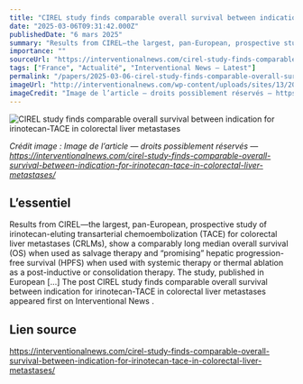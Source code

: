 ```yaml
---
title: "CIREL study finds comparable overall survival between indication for irinotecan-TACE in colorectal liver metastases"
date: "2025-03-06T09:31:42.000Z"
publishedDate: "6 mars 2025"
summary: "Results from CIREL—the largest, pan-European, prospective study of irinotecan-eluting transarterial chemoembolization (TACE) for colorectal liver metastases (CRLMs), show a comparably long median overall survival (OS) when used as salvage therapy and “promising” hepatic progression-free survival (HPFS) when used with systemic therapy or thermal ablation as a post-inductive or consolidation therapy. The study, published in European [&#8230;] The post CIREL study finds comparable overall survival between indication for irinotecan-TACE in colorectal liver metastases appeared first on Interventional News ."
importance: ""
sourceUrl: "https://interventionalnews.com/cirel-study-finds-comparable-overall-survival-between-indication-for-irinotecan-tace-in-colorectal-liver-metastases/"
tags: ["France", "Actualité", "Interventional News — Latest"]
permalink: "/papers/2025-03-06-cirel-study-finds-comparable-overall-survival-between-indication-for-irinotecan-tace-in-colorectal-liver-metastases"
imageUrl: "http://interventionalnews.com/wp-content/uploads/sites/13/2025/03/national-cancer-institute-SP2C8o2EZBw-unsplash-scaled.jpg"
imageCredit: "Image de l’article — droits possiblement réservés — https://interventionalnews.com/cirel-study-finds-comparable-overall-survival-between-indication-for-irinotecan-tace-in-colorectal-liver-metastases/"
---
```


![CIREL study finds comparable overall survival between indication for irinotecan-TACE in colorectal liver metastases](http://interventionalnews.com/wp-content/uploads/sites/13/2025/03/national-cancer-institute-SP2C8o2EZBw-unsplash-scaled.jpg)

*Crédit image : Image de l’article — droits possiblement réservés — https://interventionalnews.com/cirel-study-finds-comparable-overall-survival-between-indication-for-irinotecan-tace-in-colorectal-liver-metastases/*

## L’essentiel

Results from CIREL—the largest, pan-European, prospective study of irinotecan-eluting transarterial chemoembolization (TACE) for colorectal liver metastases (CRLMs), show a comparably long median overall survival (OS) when used as salvage therapy and “promising” hepatic progression-free survival (HPFS) when used with systemic therapy or thermal ablation as a post-inductive or consolidation therapy. The study, published in European [&#8230;] The post CIREL study finds comparable overall survival between indication for irinotecan-TACE in colorectal liver metastases appeared first on Interventional News .

## Lien source

https://interventionalnews.com/cirel-study-finds-comparable-overall-survival-between-indication-for-irinotecan-tace-in-colorectal-liver-metastases/
